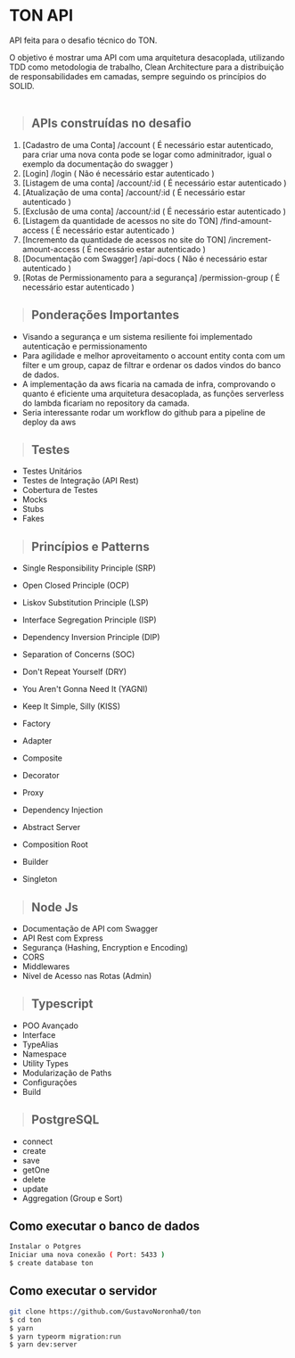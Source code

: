 # **TON API**

API feita para o desafio técnico do TON.

O objetivo é mostrar uma API com uma arquitetura desacoplada, utilizando TDD como metodologia de trabalho, Clean Architecture para a distribuição de responsabilidades em camadas, sempre seguindo os princípios do SOLID.
<br /><br />


> ## APIs construídas no desafio

1. [Cadastro de uma Conta] /account ( É necessário estar autenticado, para criar uma nova conta pode se logar como adminitrador, igual o exemplo da documentação do swagger )
2. [Login] /login ( Não é necessário estar autenticado )
3. [Listagem de uma conta] /account/:id ( É necessário estar autenticado )
4. [Atualização de uma conta] /account/:id ( É necessário estar autenticado )
5. [Exclusão de uma conta] /account/:id ( É necessário estar autenticado )
6. [Listagem da quantidade de acessos no site do TON] /find-amount-access ( É necessário estar autenticado )
7. [Incremento da quantidade de acessos no site do TON] /increment-amount-access ( É necessário estar autenticado )
8. [Documentação com Swagger] /api-docs ( Não é necessário estar autenticado )
9. [Rotas de Permissionamento para a segurança] /permission-group ( É necessário estar autenticado )


> ## Ponderações Importantes
 * Visando a segurança e um sistema resiliente foi implementado autenticação e permissionamento
 * Para agilidade e melhor aproveitamento o account entity conta com um filter e um group, capaz de filtrar e ordenar os dados vindos do banco de dados.
 * A implementação da aws ficaria na camada de infra, comprovando o quanto é eficiente uma arquitetura desacoplada, as funções serverless do lambda ficariam no repository da camada.
 * Seria interessante rodar um workflow do github para a pipeline de deploy da aws

> ## Testes

* Testes Unitários
* Testes de Integração (API Rest)
* Cobertura de Testes
* Mocks
* Stubs
* Fakes
> ## Princípios e Patterns

* Single Responsibility Principle (SRP)
* Open Closed Principle (OCP)
* Liskov Substitution Principle (LSP)
* Interface Segregation Principle (ISP)
* Dependency Inversion Principle (DIP)
* Separation of Concerns (SOC)
* Don't Repeat Yourself (DRY)
* You Aren't Gonna Need It (YAGNI)
* Keep It Simple, Silly (KISS)

* Factory
* Adapter
* Composite
* Decorator
* Proxy
* Dependency Injection
* Abstract Server
* Composition Root
* Builder
* Singleton
> ## Node Js

* Documentação de API com Swagger
* API Rest com Express
* Segurança (Hashing, Encryption e Encoding)
* CORS
* Middlewares
* Nível de Acesso nas Rotas (Admin)

> ## Typescript

* POO Avançado
* Interface
* TypeAlias
* Namespace
* Utility Types
* Modularização de Paths
* Configurações
* Build

> ## PostgreSQL

* connect
* create
* save
* getOne
* delete
* update
* Aggregation (Group e Sort)

## Como executar o banco de dados
```bash
Instalar o Potgres
Iniciar uma nova conexão ( Port: 5433 )
$ create database ton
```
## Como executar o servidor 

```bash
git clone https://github.com/GustavoNoronha0/ton
$ cd ton
$ yarn 
$ yarn typeorm migration:run
$ yarn dev:server
```

